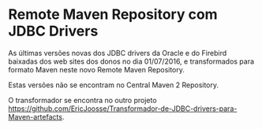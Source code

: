 # Remote Maven Repository com JDBC Drivers

As últimas versões novas dos JDBC drivers da Oracle e do Firebird baixadas dos web sites dos donos no dia 01/07/2016, e transformados para formato Maven neste novo Remote Maven Repository. 
  
Estas versões não se encontram no Central Maven 2 Repository.
 
O transformador se encontra no outro projeto https://github.com/EricJoosse/Transformador-de-JDBC-drivers-para-Maven-artefacts.
 
